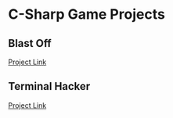 # C-Sharp Game Projects
## Blast Off
[Project Link](https://github.com/ywuhub/Unity-Game-Projects/tree/main/Blastoff)

## Terminal Hacker
[Project Link](https://github.com/ywuhub/Unity-Game-Projects/tree/main/Terminal%20Hacker)
